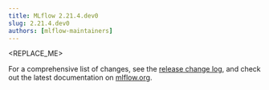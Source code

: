 ```yaml
---
title: MLflow 2.21.4.dev0
slug: 2.21.4.dev0
authors: [mlflow-maintainers]
---
```


<REPLACE_ME>

For a comprehensive list of changes, see the [release change log](https://github.com/mlflow/mlflow/releases/tag/v2.21.4.dev0), and check out the latest documentation on [mlflow.org](http://mlflow.org/).
